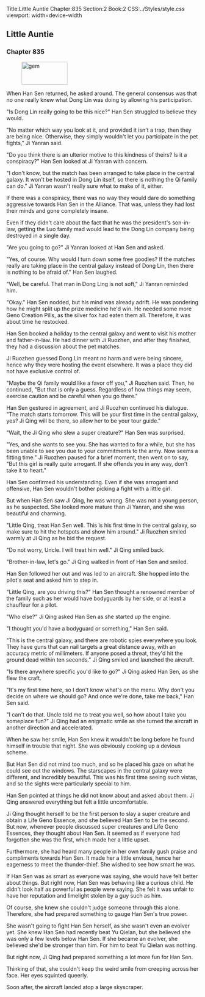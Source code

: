 Title:Little Auntie 
Chapter:835 
Section:2 
Book:2 
CSS:../Styles/style.css 
viewport: width=device-width
  
## Little Auntie
### Chapter 835 
<figure>
	<img src="../Images/gem.gif" alt="gem" id="gem" width="120" height="60" />
</figure>
  

  
  When Han Sen returned, he asked around. The general consensus was that no one really knew what Dong Lin was doing by allowing his participation.

"Is Dong Lin really going to be this nice?" Han Sen struggled to believe they would.

"No matter which way you look at it, and provided it isn't a trap, then they are being nice. Otherwise, they simply wouldn't let you participate in the pet fights," Ji Yanran said.

"Do you think there is an ulterior motive to this kindness of theirs? Is it a conspiracy?" Han Sen looked at Ji Yanran with concern.

"I don't know, but the match has been arranged to take place in the central galaxy. It won't be hosted in Dong Lin itself, so there is nothing the Qi family can do." Ji Yanran wasn't really sure what to make of it, either.

If there was a conspiracy, there was no way they would dare do something aggressive towards Han Sen in the Alliance. That was, unless they had lost their minds and gone completely insane.

Even if they didn't care about the fact that he was the president's son-in-law, getting the Luo family mad would lead to the Dong Lin company being destroyed in a single day.

"Are you going to go?" Ji Yanran looked at Han Sen and asked.

"Yes, of course. Why would I turn down some free goodies? If the matches really are taking place in the central galaxy instead of Dong Lin, then there is nothing to be afraid of." Han Sen laughed.

"Well, be careful. That man in Dong Ling is not soft," Ji Yanran reminded him.

"Okay." Han Sen nodded, but his mind was already adrift. He was pondering how he might split up the prize medicine he'd win. He needed some more Geno Creation Pills, as the silver fox had eaten them all. Therefore, it was about time he restocked.

Han Sen booked a holiday to the central galaxy and went to visit his mother and father-in-law. He had dinner with Ji Ruozhen, and after they finished, they had a discussion about the pet matches.

Ji Ruozhen guessed Dong Lin meant no harm and were being sincere, hence why they were hosting the event elsewhere. It was a place they did not have exclusive control of.

"Maybe the Qi family would like a favor off you," Ji Ruozhen said. Then, he continued, "But that is only a guess. Regardless of how things may seem, exercise caution and be careful when you go there."

Han Sen gestured in agreement, and Ji Ruozhen continued his dialogue. "The match starts tomorrow. This will be your first time in the central galaxy, yes? Ji Qing will be there, so allow her to be your tour guide."

"Wait, the Ji Qing who slew a super creature?" Han Sen was surprised.

"Yes, and she wants to see you. She has wanted to for a while, but she has been unable to see you due to your commitments to the army. Now seems a fitting time." Ji Ruozhen paused for a brief moment, then went on to say, "But this girl is really quite arrogant. If she offends you in any way, don't take it to heart."

Han Sen confirmed his understanding. Even if she was arrogant and offensive, Han Sen wouldn't bother picking a fight with a little girl.

But when Han Sen saw Ji Qing, he was wrong. She was not a young person, as he suspected. She looked more mature than Ji Yanran, and she was beautiful and charming.

"Little Qing, treat Han Sen well. This is his first time in the central galaxy, so make sure to hit the hotspots and show him around." Ji Ruozhen smiled warmly at Ji Qing as he bid the request.

"Do not worry, Uncle. I will treat him well." Ji Qing smiled back.

"Brother-in-law, let's go." Ji Qing walked in front of Han Sen and smiled.

Han Sen followed her out and was led to an aircraft. She hopped into the pilot's seat and asked him to step in.

"Little Qing, are you driving this?" Han Sen thought a renowned member of the family such as her would have bodyguards by her side, or at least a chauffeur for a pilot.

"Who else?" Ji Qing asked Han Sen as she started up the engine.

"I thought you'd have a bodyguard or something," Han Sen said.

"This is the central galaxy, and there are robotic spies everywhere you look. They have guns that can nail targets a great distance away, with an accuracy metric of millimeters. If anyone posed a threat, they'd hit the ground dead within ten seconds." Ji Qing smiled and launched the aircraft.

"Is there anywhere specific you'd like to go?" Ji Qing asked Han Sen, as she flew the craft.

"It's my first time here, so I don't know what's on the menu. Why don't you decide on where we should go? And once we're done, take me back," Han Sen said.

"I can't do that. Uncle told me to treat you well, so how about I take you someplace fun?" Ji Qing had an enigmatic smile as she turned the aircraft in another direction and accelerated.

When he saw her smile, Han Sen knew it wouldn't be long before he found himself in trouble that night. She was obviously cooking up a devious scheme.

But Han Sen did not mind too much, and so he placed his gaze on what he could see out the windows. The starscapes in the central galaxy were different, and incredibly beautiful. This was his first time seeing such vistas, and so the sights were particularly special to him.

Han Sen pointed at things he did not know about and asked about them. Ji Qing answered everything but felt a little uncomfortable.

Ji Qing thought herself to be the first person to slay a super creature and obtain a Life Geno Essence, and she believed Han Sen to be the second. But now, whenever people discussed super creatures and Life Geno Essences, they thought about Han Sen. It seemed as if everyone had forgotten she was the first, which made her a little upset.

Furthermore, she had heard many people in her own family gush praise and compliments towards Han Sen. It made her a little envious, hence her eagerness to meet the thunder-thief. She wished to see how smart he was.

If Han Sen was as smart as everyone was saying, she would have felt better about things. But right now, Han Sen was behaving like a curious child. He didn't look half as powerful as people were saying. She felt it was unfair to have her reputation and limelight stolen by a guy such as him.

Of course, she knew she couldn't judge someone through this alone. Therefore, she had prepared something to gauge Han Sen's true power.

She wasn't going to fight Han Sen herself, as she wasn't even an evolver yet. She knew Han Sen had recently beat Yu Qielan, but she believed she was only a few levels below Han Sen. If she became an evolver, she believed she'd be stronger than him. For him to beat Yu Qielan was nothing.

But right now, Ji Qing had prepared something a lot more fun for Han Sen.

Thinking of that, she couldn't keep the weird smile from creeping across her face. Her eyes squinted queerly.

Soon after, the aircraft landed atop a large skyscraper.
